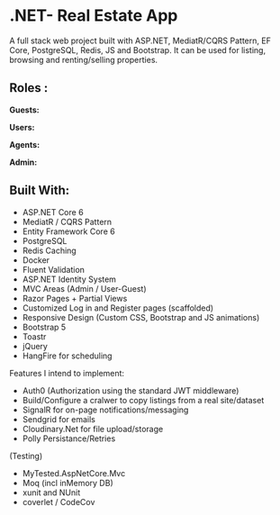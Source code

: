 # .NET- Real Estate App
A full stack web project built with ASP.NET, MediatR/CQRS Pattern, EF Core, PostgreSQL, Redis, JS and Bootstrap. 
It can be used for listing, browsing and renting/selling properties. 


## Roles :

**Guests:**

**Users:** 

**Agents:**

**Admin:**


## Built With:
- ASP.NET Core 6
- MediatR / CQRS Pattern
- Entity Framework Core 6
- PostgreSQL
- Redis Caching
- Docker
- Fluent Validation
- ASP.NET Identity System 
- MVC Areas (Admin / User-Guest)
- Razor Pages + Partial Views
- Customized Log in and Register pages (scaffolded)
- Responsive Design (Custom CSS, Bootstrap and JS animations)
- Bootstrap 5
- Toastr
- jQuery
- HangFire for scheduling


Features I intend to implement:

- Auth0  (Authorization using the standard JWT middleware)
- Build/Configure a cralwer to copy listings from a real site/dataset
- SignalR for on-page notifications/messaging
- Sendgrid for emails
- Cloudinary.Net for file upload/storage
- Polly Persistance/Retries


(Testing)
- MyTested.AspNetCore.Mvc 
- Moq (incl inMemory DB)
- xunit and NUnit
- coverlet / CodeCov
